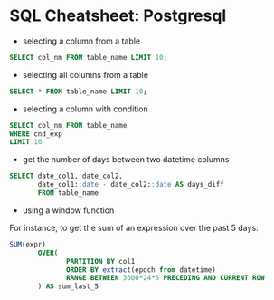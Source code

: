 # SQL Cheatsheet: Postgresql 

- selecting a column from a table 

```sql
SELECT col_nm FROM table_name LIMIT 10;
```

- selecting all columns from a table

```sql
SELECT * FROM table_name LIMIT 10;
```

- selecting a column with condition

```sql
SELECT col_nm FROM table_name 
WHERE cnd_exp
LIMIT 10
```


- get the number of days between two datetime columns

```sql
SELECT date_col1, date_col2,
       date_col1::date - date_col2::date AS days_diff
       FROM table_name
```

- using a window function

For instance, to get the sum of an expression over the past 5 days:

```sql
SUM(expr)
       OVER(
              PARTITION BY col1
              ORDER BY extract(epoch from datetime)
              RANGE BETWEEN 3600*24*5 PRECEDING AND CURRENT ROW
       ) AS sum_last_5
```


